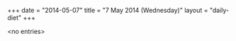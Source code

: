 +++
date = "2014-05-07"
title = "7 May 2014 (Wednesday)"
layout = "daily-diet"
+++


\<no entries\>

